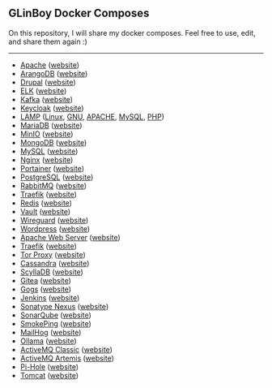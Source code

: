 ## GLinBoy Docker Composes

On this repository, I will share my docker composes. Feel free to use, edit, and share them again :)

---

- [Apache](apache/) ([website](https://httpd.apache.org/))
- [ArangoDB](arangodb/) ([website](https://www.arangodb.com/))
- [Drupal](drupal/) ([website](https://www.drupal.org/))
- [ELK](elk/) ([website](https://www.elastic.co/what-is/elk-stack))
- [Kafka](kafka/) ([website](https://kafka.apache.org/))
- [Keycloak](keycloak/) ([website](https://www.keycloak.org/))
- [LAMP](lamp/) ([Linux](https://www.linux.org), [GNU](https://www.gnu.org), [APACHE](https://httpd.apache.org/), [MySQL](https://www.mysql.com/), [PHP](https://www.php.net/))
- [MariaDB](mariadb/) ([website](https://mariadb.org/))
- [MinIO](minio/) ([website](https://min.io/))
- [MongoDB](mongodb/) ([website](https://www.mongodb.com/))
- [MySQL](mysql/) ([website](https://www.mysql.com/))
- [Nginx](nginx/) ([website](https://nginx.org/))
- [Portainer](portainer/) ([website](https://www.portainer.io/))
- [PostgreSQL](postgresql/) ([website](https://www.postgresql.org/))
- [RabbitMQ](rabbitmq/) ([website](https://www.rabbitmq.com/))
- [Traefik](traefik/) ([website](https://traefik.io/traefik/))
- [Redis](redis/) ([website](https://redis.io/))
- [Vault](vault/) ([website](https://www.vaultproject.io/))
- [Wireguard](wireguard/) ([website](https://www.wireguard.com/))
- [Wordpress](wordpress/) ([website](https://wordpress.org/))
- [Apache Web Server](apache/) ([website](https://httpd.apache.org/))
- [Traefik](traefik/) ([website](https://traefik.io/traefik/))
- [Tor Proxy](tor/proxy/) ([website](https://www.torproject.org/))
- [Cassandra](cassandra/) ([website](https://cassandra.apache.org))
- [ScyllaDB](scylladb/) ([website](https://www.scylladb.com/))
- [Gitea](gitea/) ([website](https://about.gitea.com/))
- [Gogs](gogs/) ([website](https://gogs.io/))
- [Jenkins](jenkins/) ([website](https://www.jenkins.io/))
- [Sonatype Nexus](sonatype-nexus/) ([website](https://www.sonatype.com/products/sonatype-nexus-repository))
- [SonarQube](sonarqube/) ([website](https://www.sonarsource.com/products/sonarqube/))
- [SmokePing](smokeping/) ([website](https://oss.oetiker.ch/smokeping/))
- [MailHog](mailhog/) ([website](https://mailcatcher.me/))
- [Ollama](ollama/) ([website](https://ollama.com/))
- [ActiveMQ Classic](activemq-classic/) ([website](https://activemq.apache.org/components/classic/))
- [ActiveMQ Artemis](activemq-artemis/) ([website](https://activemq.apache.org/components/artemis/))
- [Pi-Hole](pi-hole/) ([website](https://pi-hole.net/))
- [Tomcat](tomcat/) ([website](https://tomcat.apache.org/))
